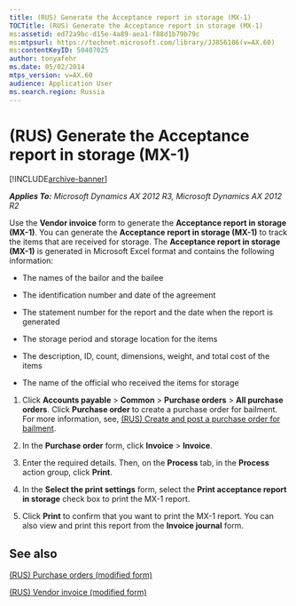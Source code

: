 ```yaml
---
title: (RUS) Generate the Acceptance report in storage (MX-1)
TOCTitle: (RUS) Generate the Acceptance report in storage (MX-1)
ms:assetid: ed72a9bc-d15e-4a89-aea1-f88d1b79b79c
ms:mtpsurl: https://technet.microsoft.com/library/JJ856186(v=AX.60)
ms:contentKeyID: 50407025
author: tonyafehr
ms.date: 05/02/2014
mtps_version: v=AX.60
audience: Application User
ms.search.region: Russia
---
```


# (RUS) Generate the Acceptance report in storage (MX-1) 


[!INCLUDE[archive-banner](includes/archive-banner.md)]


_**Applies To:** Microsoft Dynamics AX 2012 R3, Microsoft Dynamics AX 2012 R2_

Use the **Vendor invoice** form to generate the **Acceptance report in storage (MX-1)**. You can generate the **Acceptance report in storage (MX-1)** to track the items that are received for storage. The **Acceptance report in storage (MX-1)** is generated in Microsoft Excel format and contains the following information:

  - The names of the bailor and the bailee

  - The identification number and date of the agreement

  - The statement number for the report and the date when the report is generated

  - The storage period and storage location for the items

  - The description, ID, count, dimensions, weight, and total cost of the items

  - The name of the official who received the items for storage

<!-- end list -->

1.  Click **Accounts payable** \> **Common** \> **Purchase orders** \> **All purchase orders**. Click **Purchase order** to create a purchase order for bailment. For more information, see, [(RUS) Create and post a purchase order for bailment](rus-create-and-post-a-purchase-order-for-bailment.md).

2.  In the **Purchase order** form, click **Invoice** \> **Invoice**.

3.  Enter the required details. Then, on the **Process** tab, in the **Process** action group, click **Print**.

4.  In the **Select the print settings** form, select the **Print acceptance report in storage** check box to print the MX-1 report.

5.  Click **Print** to confirm that you want to print the MX-1 report. You can also view and print this report from the **Invoice journal** form.

## See also

[(RUS) Purchase orders (modified form)](https://technet.microsoft.com/library/jj733294\(v=ax.60\))

[(RUS) Vendor invoice (modified form)](https://technet.microsoft.com/library/jj733265\(v=ax.60\))

  


